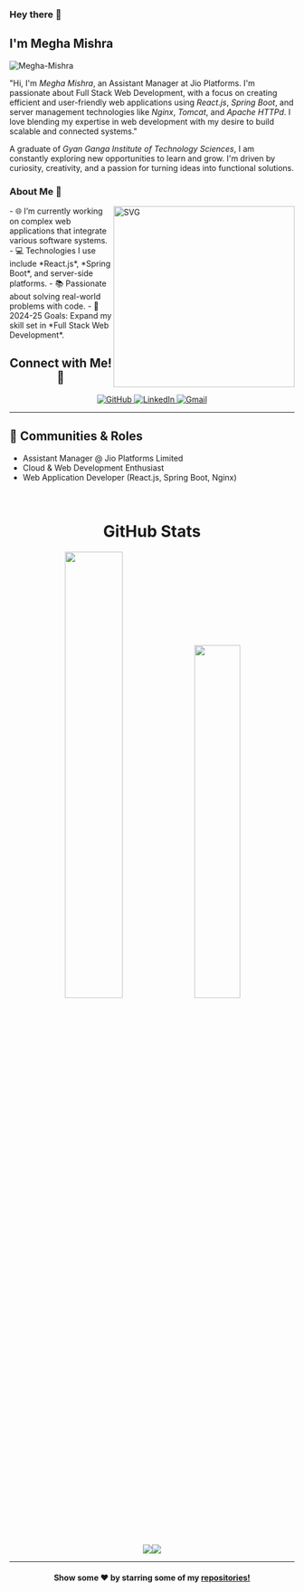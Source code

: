 ### Hey there 👋 <h2> I'm Megha Mishra</h2>

<p align="left"> 
	<img src="https://komarev.com/ghpvc/?username=Megha-Mishra" alt="Megha-Mishra" /> 
</p>

"Hi, I'm *Megha Mishra*, an Assistant Manager at Jio Platforms. I'm passionate about Full Stack Web Development, with a focus on creating efficient and user-friendly web applications using *React.js*, *Spring Boot*, and server management technologies like *Nginx*, *Tomcat*, and *Apache HTTPd*. I love blending my expertise in web development with my desire to build scalable and connected systems."

A graduate of *Gyan Ganga Institute of Technology Sciences*, I am constantly exploring new opportunities to learn and grow. I'm driven by curiosity, creativity, and a passion for turning ideas into functional solutions. 

### About Me 🚀

<img align="right" alt="SVG" src="https://github.com/user-attachments/assets/e778436d-0808-4800-b5b7-210532e50fb0.svg" width="320px" />
- 🌐 I’m currently working on complex web applications that integrate various software systems.
- 💻 Technologies I use include *React.js*, *Spring Boot*, and server-side platforms.
- 📚 Passionate about solving real-world problems with code.
- 🎯 2024-25 Goals: Expand my skill set in *Full Stack Web Development*.

<h2 align="center">Connect with Me! 🤝</h2>

<p align="center">
<a href="https://github.com/Megha-Mishra" target="_blank">
<img src="https://img.shields.io/badge/github-%2324292e.svg?&style=for-the-badge&logo=github&logoColor=white" alt="GitHub" />
</a>
<a href="https://www.linkedin.com/in/megha-mishra26/" target="_blank">
<img alt="LinkedIn" src="https://img.shields.io/badge/linkedin-%230077B5.svg?&style=for-the-badge&logo=linkedin&logoColor=white"/>
</a>
<a href="mailto:meghamish26@gmail.com">
<img alt="Gmail" src="https://img.shields.io/badge/Gmail-D14836?style=for-the-badge&logo=gmail&logoColor=white" />
</a>
</p>

---

## 👯 Communities & Roles

* Assistant Manager @ Jio Platforms Limited
* Cloud & Web Development Enthusiast
* Web Application Developer (React.js, Spring Boot, Nginx)

<br>

<h1 align="center">GitHub Stats</h1>
<div align="center" >
<img width="45%" src="https://github-readme-stats.vercel.app/api?username=Megha-Mishra&show_icons=true"> <img width="40%" src="https://github-readme-stats.vercel.app/api/top-langs/?username=Megha-Mishra&layout=compact">
</div> 
<div align="center">
 <img src="https://github-readme-streak-stats.herokuapp.com/?user=Megha-Mishra"><img src="https://activity-graph.herokuapp.com/graph?username=Megha-Mishra&bg_color=FFFFFF&color=000000&line=000000&point=00FF00">
</div>

---

<p align="center">
<h4 align="center">Show some ❤️ by starring some of my <a href="https://github.com/Megha-Mishra?tab=repositories"> repositories!</a></h4>
</p>
